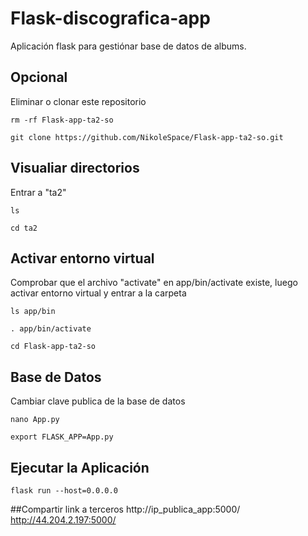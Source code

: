 # Flask-discografica-app
Aplicación flask para gestiónar base de datos de albums.

## Opcional
Eliminar o clonar este repositorio
```
rm -rf Flask-app-ta2-so
```
```
git clone https://github.com/NikoleSpace/Flask-app-ta2-so.git
```
## Visualiar directorios
Entrar a "ta2"
```
ls
```
```
cd ta2
```
## Activar entorno virtual
Comprobar que el archivo "activate" en app/bin/activate existe, luego
activar entorno virtual y entrar a la carpeta
```
ls app/bin
```
```
. app/bin/activate
```
```
cd Flask-app-ta2-so
```
## Base de Datos
Cambiar clave publica de la base de datos
```
nano App.py
```
```
export FLASK_APP=App.py
```
## Ejecutar la Aplicación
```
flask run --host=0.0.0.0
```
##Compartir link a terceros
http://ip_publica_app:5000/
http://44.204.2.197:5000/
